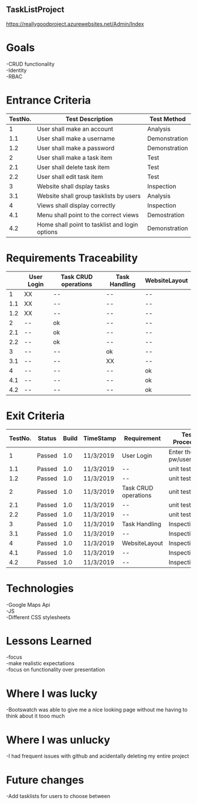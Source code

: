 <h2>TaskListProject</h2>

https://reallygoodproject.azurewebsites.net/Admin/Index

<h1>Goals</h1>

-CRUD functionality<br>
-Identity<br>
-RBAC

<h1>Entrance Criteria</h1>

|TestNo.|Test Description|Test Method|
|--|--|--|
|1|User shall make an account|Analysis|
|1.1|User shall make a username|Demonstration|
|1.2|User shall make a password|Demonstration|
|2|User shall make a task item|Test|
|2.1|User shall delete task item|Test|
|2.2|User shall edit task item|Test|
|3|Website shall dsplay tasks|Inspection|
|3.1|Website shall group tasklists by users|Analysis|
|4|Views shall display correctly|Inspection|
|4.1|Menu shall point to the correct views|Demostration|
|4.2|Home shall point to tasklist and login options|Demonstration|

<h1>Requirements Traceability</h1>

||User Login|Task CRUD operations|Task Handling|WebsiteLayout|
|--|--|--|--|--|
|1|XX|--|--|--|
|1.1|XX|--|--|--|
|1.2|XX|--|--|--|
|2|--|ok|--|--|
|2.1|--|ok|--|--|
|2.2|--|ok|--|--|
|3|--|--|ok|--|
|3.1|--|--|XX|--|
|4|--|--|--|ok|
|4.1|--|--|--|ok|
|4.2|--|--|--|ok|

<h1>Exit Criteria</h1>

|TestNo.|Status|Build|TimeStamp|Requirement|Test Procedure|
|--|--|--|--|--|--|
|1|Passed|1.0|11/3/2019|User Login|Enter the pw/username|
|1.1|Passed|1.0|11/3/2019|--|unit test|
|1.2|Passed|1.0|11/3/2019|--|unit test|
|2|Passed|1.0|11/3/2019|Task CRUD operations|unit test|
|2.1|Passed|1.0|11/3/2019|--|unit test|
|2.2|Passed|1.0|11/3/2019|--|unit test|
|3|Passed|1.0|11/3/2019|Task Handling|Inspection|
|3.1|Passed|1.0|11/3/2019|--|Inspection|
|4|Passed|1.0|11/3/2019|WebsiteLayout|Inspection|
|4.1|Passed|1.0|11/3/2019|--|Inspection|
|4.2|Passed|1.0|11/3/2019|--|Inspection|

<h1>Technologies</h1>

-Google Maps Api<br>
-JS<br>
-Different CSS stylesheets

<h1>Lessons Learned</h1>

-focus<br>
-make realistic expectations<br>
-focus on functionality over presentation

<h1>Where I was lucky</h1>

-Bootswatch was able to give me a nice looking page without me having to think about it tooo much

<h1>Where I was unlucky</h1>

-I had frequent issues with github and acidentally deleting my entire project

<h1>Future changes</h1>

-Add tasklists for users to choose between
